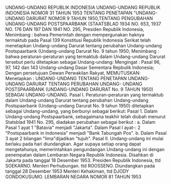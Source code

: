  UNDANG-UNDANG REPUBLIK INDONESIA UNDANG-UNDANG REPUBLIK INDONESIA NOMOR 31 TAHUN 1953 TENTANG PENETAPAN "UNDANG-UNDANG DARURAT NOMOR 9 TAHUN 1950,TENTANG PENGUBAHAN UNDANG-UNDANG POSTSPAARBANK (STAATSBLAD 1934 NO. 653, 1937 NO. 176 DAN 197 DAN 1941 NO. 295, Presiden Republik Indonesia,
Menimbang :
 bahwa Pemerintah dengan mempergunakan haknya termaktub pada Pasal 139 Konstitusi Republik Indonesia Serikat telah menetapkan Undang-undang Darurat tentang perubahan Undang-undang Postspaarbank (Undang-undang Darurat No. 9 tahun 1950;
Menimbang :
 bahwa peraturan-peraturan yang termaktub dalam Undang-undang Darurat tersebut perlu ditetapkan sebagai Undang-undang:
Mengingat :
 Pasal 96, 97, 142 dan 143 Undang-undang Dasar Sementara Repbulik Indonesia; Dengan persetujuan Dewan Perwakilan Rakyat,
MEMUTUSKAN:
 Menetapkan : UNDANG-UNDANG TENTANG PENETAPAN UNDANG- UNDANG DARURAT TENTANG PERUBAHAN UNDANG- UNDANG POSTSPAARBANK (UNDANG-UNDANG DARURAT No. 9 TAHUN 1950) SEBAGAI UNDANG-UNDANG. Pasal I. Peraturan-peraturan yang termaktub dalam Undang-undang Darurat tentang perubahan Undang-undang Postspaarbank (Undang-undang Darurat No. 9 tahun 1950) ditetapkan sebagai Undang-undang, yang berbunyi sebagai berikut: Pasal 1. Dalam Undang-undang Postspaarbank, sebagaimana teakhir telah diubah menurut Statsblad 1941 No. 295, diadakan perubahan sebagai berikut :
a. Dalam Pasal 1 ayat 1 "Batavia" menjadi "Jakarta". Dalam Pasal I ayat-: 2 "Postspaarbank in Indonesia" menjadi "Bank Tabungah Pos".
b. Dalam Pasal 3 ayat 2 bilangan "lima"dijadikan "tujuh". Pasal II. Undang-undang ini mulai berlaku pada hari diundangkan. Agar supaya setiap orang dapat mengetahunya, memerintahkan pengundangan Undang-undang ini dengan penempatan dalam Lembaran Negara Republik Indonesia. Disahkan di Jakarta pada tanggal 18 Desember 1953. Presiden Republik Indonesia, ttd SOEKARNO. Menteri Perhubungan. ttd ROOSSENO. Diundangkan pada tanggal 28 Desember 1953 Menteri Kehakiman, ttd DJODY GONDOKUSUMO. LEMBARAN NEGARA NOMOR 81 TAHUN 1953